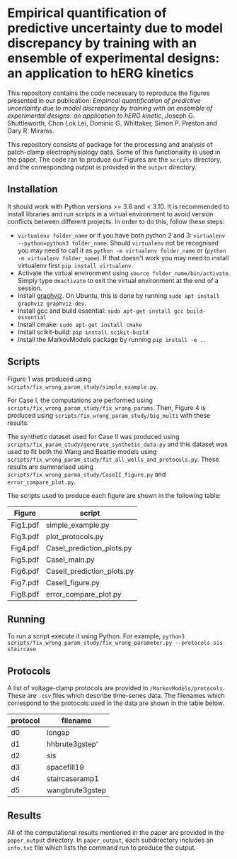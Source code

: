 # Empirical quantification of predictive uncertainty due to model discrepancy by training with an ensemble of experimental designs: an application to hERG kinetics
This repository contains the code necessary to reproduce the figures presented in our publication: _Empirical quantification of predictive uncertainty due to model discrepancy by training with an ensemble of experimental designs: an application to hERG kinetic_, Joseph G. Shuttleworth, Chon Lok Lei, Dominic G. Whittaker, Simon P. Preston and Gary R. Mirams.

This repository consists of package for the processing and analysis of patch-clamp electrophysiology data. Some of this functionality is used in the paper. The code ran to produce our Figures are the `scripts` directory, and the corresponding output is provided in the `output` directory.

## Installation

It should work with Python versions >= 3.6 and < 3.10. It is recommended to install libraries and run scripts in a virtual environment to avoid version conflicts between different projects. In order to do this, follow these steps:
- `virtualenv folder_name` or if you have both python 2 and 3: `virtualenv --python=python3 folder_name`. Should `virtualenv` not be recognised you may need to call it as `python -m virtualenv folder_name` or (`python -m virtualenv folder_name`). If that doesn't work you may need to install virtualenv first `pip install virtualenv`.
- Activate the virtual environment using `source folder_name/bin/activate`. Simply type `deactivate` to exit the virtual environment at the end of a session.
- Install [graphviz](https://graphviz.org/). On Ubuntu, this is done by running `sudo apt install graphviz graphviz-dev`. 
- Install gcc and build essential: `sudo apt-get install gcc build-essential`
- Install cmake: `sudo apt-get install cmake`
- Install scikit-build: `pip install scikit-build`
- Install the MarkovModels package by running `pip install -e .`.

## Scripts
Figure 1 was produced using `scripts/fix_wrong_param_study/simple_example.py`.

For Case I, the computations are performed using `scripts/fix_wrong_param_study/fix_wrong_params`. Then, Figure 4 is produced using `scripts/fix_wrong_param_study/big_multi` with these results.

The synthetic dataset used for Case II was produced using `scripts/fix_param_study/generate_synthetic_data.py` and this dataset was used to fit both the Wang and Beattie models using `scripts/fix_wrong_param_study/fit_all_wells_and_protocols.py`. These results are summarised using `scripts/fix_wrong_parma_study/CaseII_figure.py` and `error_compare_plot.py`.

The scripts used to produce each figure are shown in the following table:

| Figure   | script            |
| -------  | -------           |
| Fig1.pdf | simple_example.py |
| Fig3.pdf | plot_protocols.py |
| Fig4.pdf | CaseI_prediction_plots.py |
| Fig5.pdf | CaseI_main.py |
| Fig6.pdf | CaseII_prediction_plots.py |
| Fig7.pdf | CaseII_figure.py |
| Fig8.pdf | error_compare_plot.py |

## Running
To run a script execute it using Python. For example,
```python3  scripts/fix_wrong_param_study/fix_wrong_parameter.py --protocols sis staircase```

## Protocols
A list of voltage-clamp protocols are provided in  `/MarkovModels/protocols`. These are `.csv` files which describe time-series data. The filenames which correspond to the protocols used in the data are shown in the table below.

| protocol      | filename        |
| -----------   | -----------     |
| d0            | longap          |
| d1            | hhbrute3gstep'  |
| d2            | sis             |
| d3            | spacefill19     |
| d4            | staircaseramp1  |
| d5            | wangbrute3gstep |

## Results
All of the computational results mentioned in the paper are provided in the `paper_output` directory. In `paper_output`, each subdirectory includes an `info.txt` file which lists the command run to produce the output.
